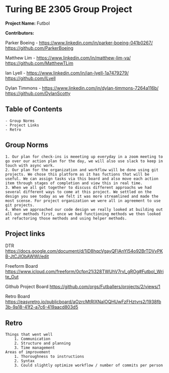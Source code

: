 # **Turing BE 2305 Group Project**

**Project Name:**
    Futbol

**Contributors:** 

Parker Boeing - https://www.linkedin.com/in/parker-boeing-041b0267/
                https://github.com/ParkerBoeing

Matthew Lim - https://www.linkedin.com/in/matthew-lim-va/
              https://github.com/MatthewTLim

Ian Lyell - https://www.linkedin.com/in/ian-lyell-1a7479279/
            https://github.com/ILyell

Dylan Timmons - https://www.linkedin.com/in/dylan-timmons-7264a116b/
                https://github.com/DylanScotty

## Table of Contents 
    - Group Norms
    - Project Links
    - Retro


## Group Norms
    1. Our plan for check-ins is meeeting up everyday in a zoom meeting to go over our action plan for the day, we will also use slack to keep in touch with async work. 
    2. Our plan for the organization and workflow will be done using git projects. We chose this platform as it has fuctions that will be useful. We can assign tasks via this board and also move each action item through stages of completion and view this in real time.
    3. When we all got together to discuss different approachs we had several different ways to come at this project. We settled on the design you see today as we felt it was more streamlined and made the most scense. For project organization we were all in agreement to use git projects.
    4. When we approached our code design we really looked at building out all our methods first, once we had functioning methods we then looked at refactoring those methods and using helper methods.

## Project links
DTR 
    https://docs.google.com/document/d/1iD8hqcVgayQFIAnYl54o92BrTDVvPKB-JtCJIObAWWI/edit

Freeform Board 
    https://www.icloud.com/freeform/0cfpn21i328TWUhV7rvl_gROg#Futbol_Write_Out

Github Project Board
    https://github.com/orgs/Futballers/projects/2/views/1

Retro Board 
    https://easyretro.io/publicboard/aOzrcMtRlXNaIOQHUwFzFHztvrs2/1938fb3b-9a18-41f2-a7c6-419aacd803d5

## Retro
    Things that went well
        1. Communication
        2. Structure and planning
        3. Time management
    Areas of improvement
        1. Thoroughness to instructions
        2. Syntax
        3. Could slightly optimize workflow / number of commits per person
